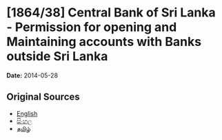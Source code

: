 # [1864/38] Central Bank of Sri Lanka - Permission for opening and Maintaining accounts with Banks outside Sri Lanka

**Date:** 2014-05-28

## Original Sources

- [English](https://documents.gov.lk/view/extra-gazettes/2014/5/1864-38_E.pdf)
- [සිංහල](https://documents.gov.lk/view/extra-gazettes/2014/5/1864-38_S.pdf)
- [தமிழ்](https://documents.gov.lk/view/extra-gazettes/2014/5/1864-38_T.pdf)
